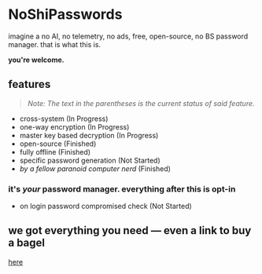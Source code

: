 # NoShiPasswords
imagine a no AI, no telemetry, no ads, free, open-source, no BS password manager. that is what this is.

**you're welcome.**

## features
> *Note: The text in the parentheses is the current status of said feature.*

- cross-system (In Progress)
- one-way encryption (In Progress)
- master key based decryption (In Progress)
- open-source (Finished)
- fully offline (Finished)
- specific password generation (Not Started)
- *by a fellow paranoid computer nerd* (Finished)

### it's *your* password manager. everything after this is opt-in
- on login password compromised check (Not Started)

## we got everything you need — even a link to buy a bagel
[here](https://www.hero.co/products/everything-bagel)
